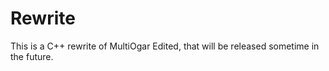 # Rewrite

This is a C++ rewrite of MultiOgar Edited, that will be released sometime in the future.
